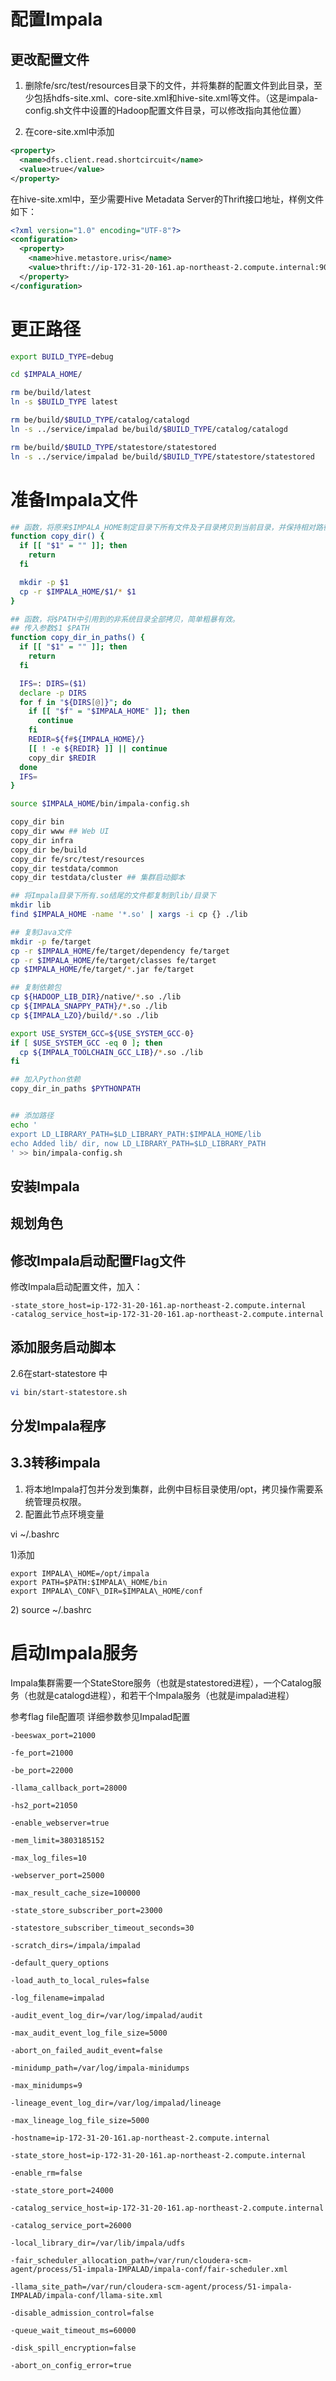 # 配置Impala

## 更改配置文件

1. 删除fe/src/test/resources目录下的文件，并将集群的配置文件到此目录，至少包括hdfs-site.xml、core-site.xml和hive-site.xml等文件。（这是impala-config.sh文件中设置的Hadoop配置文件目录，可以修改指向其他位置）

2. 在core-site.xml中添加

```xml
<property>
  <name>dfs.client.read.shortcircuit</name>
  <value>true</value>
</property>
```

在hive-site.xml中，至少需要Hive Metadata Server的Thrift接口地址，样例文件如下：

```xml
<?xml version="1.0" encoding="UTF-8"?>
<configuration>
  <property>
    <name>hive.metastore.uris</name>
    <value>thrift://ip-172-31-20-161.ap-northeast-2.compute.internal:9083</value>
  </property>
</configuration>
```

# 更正路径

```bash
export BUILD_TYPE=debug

cd $IMPALA_HOME/

rm be/build/latest
ln -s $BUILD_TYPE latest

rm be/build/$BUILD_TYPE/catalog/catalogd
ln -s ../service/impalad be/build/$BUILD_TYPE/catalog/catalogd

rm be/build/$BUILD_TYPE/statestore/statestored
ln -s ../service/impalad be/build/$BUILD_TYPE/statestore/statestored
```

# 准备Impala文件

```bash
## 函数，将原来$IMPALA_HOME制定目录下所有文件及子目录拷贝到当前目录，并保持相对路径不变
function copy_dir() {
  if [[ "$1" = "" ]]; then
    return
  fi

  mkdir -p $1
  cp -r $IMPALA_HOME/$1/* $1
}

## 函数，将$PATH中引用到的非系统目录全部拷贝，简单粗暴有效。
## 传入参数$1 $PATH
function copy_dir_in_paths() {
  if [[ "$1" = "" ]]; then
    return
  fi

  IFS=: DIRS=($1)
  declare -p DIRS
  for f in "${DIRS[@]}"; do
    if [[ "$f" = "$IMPALA_HOME" ]]; then
      continue
    fi
    REDIR=${f#${IMPALA_HOME}/}
    [[ ! -e ${REDIR} ]] || continue
    copy_dir $REDIR
  done
  IFS=
}

source $IMPALA_HOME/bin/impala-config.sh

copy_dir bin
copy_dir www ## Web UI
copy_dir infra
copy_dir be/build
copy_dir fe/src/test/resources
copy_dir testdata/common
copy_dir testdata/cluster ## 集群启动脚本

## 将Impala目录下所有.so结尾的文件都复制到lib/目录下
mkdir lib
find $IMPALA_HOME -name '*.so' | xargs -i cp {} ./lib

## 复制Java文件
mkdir -p fe/target
cp -r $IMPALA_HOME/fe/target/dependency fe/target
cp -r $IMPALA_HOME/fe/target/classes fe/target
cp $IMPALA_HOME/fe/target/*.jar fe/target

## 复制依赖包
cp ${HADOOP_LIB_DIR}/native/*.so ./lib
cp ${IMPALA_SNAPPY_PATH}/*.so ./lib
cp ${IMPALA_LZO}/build/*.so ./lib

export USE_SYSTEM_GCC=${USE_SYSTEM_GCC-0}
if [ $USE_SYSTEM_GCC -eq 0 ]; then
  cp ${IMPALA_TOOLCHAIN_GCC_LIB}/*.so ./lib
fi

## 加入Python依赖
copy_dir_in_paths $PYTHONPATH


## 添加路径
echo '
export LD_LIBRARY_PATH=$LD_LIBRARY_PATH:$IMPALA_HOME/lib
echo Added lib/ dir, now LD_LIBRARY_PATH=$LD_LIBRARY_PATH
' >> bin/impala-config.sh
```

## 安装Impala

## 规划角色

## 修改Impala启动配置Flag文件

修改Impala启动配置文件，加入：

```
-state_store_host=ip-172-31-20-161.ap-northeast-2.compute.internal
-catalog_service_host=ip-172-31-20-161.ap-northeast-2.compute.internal
```

## 添加服务启动脚本

2.6在start-statestore 中

```bash
vi bin/start-statestore.sh
```

## 分发Impala程序

## 3.3转移impala

1. 将本地Impala打包并分发到集群，此例中目标目录使用/opt，拷贝操作需要系统管理员权限。
2. 配置此节点环境变量

vi ~/.bashrc

1\)添加

```
export IMPALA\_HOME=/opt/impala
export PATH=$PATH:$IMPALA\_HOME/bin
export IMPALA\_CONF\_DIR=$IMPALA\_HOME/conf
```

2\) source ~/.bashrc

# 启动Impala服务

Impala集群需要一个StateStore服务（也就是statestored进程），一个Catalog服务（也就是catalogd进程），和若干个Impala服务（也就是impalad进程）




参考flag file配置项
详细参数参见Impalad配置

`-beeswax_port=21000`

`-fe_port=21000`

`-be_port=22000`

`-llama_callback_port=28000`

`-hs2_port=21050`

`-enable_webserver=true`

`-mem_limit=3803185152`

`-max_log_files=10`

`-webserver_port=25000`

`-max_result_cache_size=100000`

`-state_store_subscriber_port=23000`

`-statestore_subscriber_timeout_seconds=30`

`-scratch_dirs=/impala/impalad`

`-default_query_options`

`-load_auth_to_local_rules=false`

`-log_filename=impalad`

`-audit_event_log_dir=/var/log/impalad/audit`

`-max_audit_event_log_file_size=5000`

`-abort_on_failed_audit_event=false`

`-minidump_path=/var/log/impala-minidumps`

`-max_minidumps=9`

`-lineage_event_log_dir=/var/log/impalad/lineage`

`-max_lineage_log_file_size=5000`

`-hostname=ip-172-31-20-161.ap-northeast-2.compute.internal`

`-state_store_host=ip-172-31-20-161.ap-northeast-2.compute.internal`

`-enable_rm=false`

`-state_store_port=24000`

`-catalog_service_host=ip-172-31-20-161.ap-northeast-2.compute.internal`

`-catalog_service_port=26000`

`-local_library_dir=/var/lib/impala/udfs`

`-fair_scheduler_allocation_path=/var/run/cloudera-scm-agent/process/51-impala-IMPALAD/impala-conf/fair-scheduler.xml`

`-llama_site_path=/var/run/cloudera-scm-agent/process/51-impala-IMPALAD/impala-conf/llama-site.xml`

`-disable_admission_control=false`

`-queue_wait_timeout_ms=60000`

`-disk_spill_encryption=false`

`-abort_on_config_error=true`

